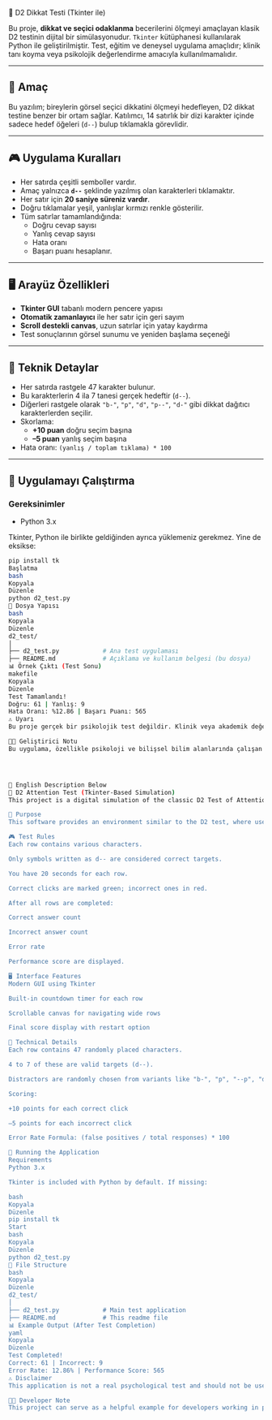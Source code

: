  🧠 D2 Dikkat Testi (Tkinter ile)

Bu proje, **dikkat ve seçici odaklanma** becerilerini ölçmeyi amaçlayan klasik D2 testinin dijital bir simülasyonudur. `Tkinter` kütüphanesi kullanılarak Python ile geliştirilmiştir. Test, eğitim ve deneysel uygulama amaçlıdır; klinik tanı koyma veya psikolojik değerlendirme amacıyla kullanılmamalıdır.

---

## 📌 Amaç

Bu yazılım; bireylerin görsel seçici dikkatini ölçmeyi hedefleyen, D2 dikkat testine benzer bir ortam sağlar. Katılımcı, 14 satırlık bir dizi karakter içinde sadece hedef öğeleri (`d--`) bulup tıklamakla görevlidir.

---

## 🎮 Uygulama Kuralları

- Her satırda çeşitli semboller vardır.
- Amaç yalnızca **`d--`** şeklinde yazılmış olan karakterleri tıklamaktır.
- Her satır için **20 saniye süreniz vardır**.
- Doğru tıklamalar yeşil, yanlışlar kırmızı renkle gösterilir.
- Tüm satırlar tamamlandığında:
  - Doğru cevap sayısı
  - Yanlış cevap sayısı
  - Hata oranı
  - Başarı puanı hesaplanır.

---

## 🖥️ Arayüz Özellikleri

- **Tkinter GUI** tabanlı modern pencere yapısı
- **Otomatik zamanlayıcı** ile her satır için geri sayım
- **Scroll destekli canvas**, uzun satırlar için yatay kaydırma
- Test sonuçlarının görsel sunumu ve yeniden başlama seçeneği

---

## 🧪 Teknik Detaylar

- Her satırda rastgele 47 karakter bulunur.
- Bu karakterlerin 4 ila 7 tanesi gerçek hedeftir (`d--`).
- Diğerleri rastgele olarak `"b-"`, `"p"`, `"d"`, `"p--"`, `"d-"` gibi dikkat dağıtıcı karakterlerden seçilir.
- Skorlama:
  - **+10 puan** doğru seçim başına
  - **–5 puan** yanlış seçim başına
- Hata oranı: `(yanlış / toplam tıklama) * 100`

---

## 🚀 Uygulamayı Çalıştırma

### Gereksinimler

- Python 3.x

Tkinter, Python ile birlikte geldiğinden ayrıca yüklemeniz gerekmez. Yine de eksikse:

```bash
pip install tk
Başlatma
bash
Kopyala
Düzenle
python d2_test.py
📂 Dosya Yapısı
bash
Kopyala
Düzenle
d2_test/
│
├── d2_test.py            # Ana test uygulaması
├── README.md             # Açıklama ve kullanım belgesi (bu dosya)
📊 Örnek Çıktı (Test Sonu)
makefile
Kopyala
Düzenle
Test Tamamlandı!
Doğru: 61 | Yanlış: 9
Hata Oranı: %12.86 | Başarı Puanı: 565
⚠️ Uyarı
Bu proje gerçek bir psikolojik test değildir. Klinik veya akademik değerlendirmede kullanılamaz. Sadece programlama eğitimi ve bilişsel süreçleri simüle etmek için geliştirilmiştir.

👨‍💻 Geliştirici Notu
Bu uygulama, özellikle psikoloji ve bilişsel bilim alanlarında çalışan geliştiriciler için örnek teşkil edebilir. Test yapısının zaman yönetimi, dikkat dağıtıcı ögeler ve kullanıcı etkileşimi bakımından modellenmesi önemlidir. Kod, kolayca farklı kurallara veya hedef türlerine göre genişletilebilir.




📘 English Description Below
🧠 D2 Attention Test (Tkinter-Based Simulation)
This project is a digital simulation of the classic D2 Test of Attention, designed to assess selective attention and focus abilities. It is built using Python's Tkinter library and intended for educational and experimental purposes only — not for clinical or diagnostic use.

📌 Purpose
This software provides an environment similar to the D2 test, where users are asked to locate and click on target characters (d--) within 14 rows of mixed symbols.

🎮 Test Rules
Each row contains various characters.

Only symbols written as d-- are considered correct targets.

You have 20 seconds for each row.

Correct clicks are marked green; incorrect ones in red.

After all rows are completed:

Correct answer count

Incorrect answer count

Error rate

Performance score are displayed.

🖥️ Interface Features
Modern GUI using Tkinter

Built-in countdown timer for each row

Scrollable canvas for navigating wide rows

Final score display with restart option

🧪 Technical Details
Each row contains 47 randomly placed characters.

4 to 7 of these are valid targets (d--).

Distractors are randomly chosen from variants like "b-", "p", "--p", "d-", etc.

Scoring:

+10 points for each correct click

–5 points for each incorrect click

Error Rate Formula: (false positives / total responses) * 100

🚀 Running the Application
Requirements
Python 3.x

Tkinter is included with Python by default. If missing:

bash
Kopyala
Düzenle
pip install tk
Start
bash
Kopyala
Düzenle
python d2_test.py
📂 File Structure
bash
Kopyala
Düzenle
d2_test/
│
├── d2_test.py            # Main test application
├── README.md             # This readme file
📊 Example Output (After Test Completion)
yaml
Kopyala
Düzenle
Test Completed!
Correct: 61 | Incorrect: 9
Error Rate: 12.86% | Performance Score: 565
⚠️ Disclaimer
This application is not a real psychological test and should not be used for clinical, diagnostic, or academic assessment purposes. It is created solely for educational and simulation use.

👨‍💻 Developer Note
This project can serve as a helpful example for developers working in psychology, cognitive science, or human-computer interaction. It demonstrates time management, distraction mechanisms, and user interaction within cognitive testing. The system is modular and can be adapted to different scoring rules or visual patterns.
